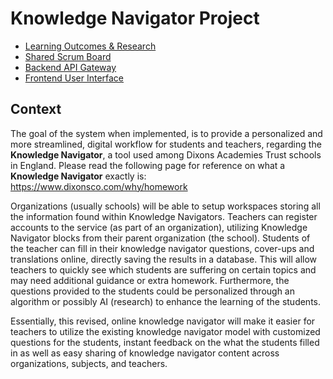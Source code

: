# Knowledge Navigator Project
- [Learning Outcomes & Research](https://knowledge-navigator.github.io/)
- [Shared Scrum Board](https://github.com/orgs/knowledge-navigator/projects/1)
- [Backend API Gateway](https://github.com/knowledge-navigator/web-server)
- [Frontend User Interface](https://github.com/knowledge-navigator/user-interface)

## Context
The goal of the system when implemented, is to provide a personalized and more streamlined, digital workflow for students and teachers, regarding the **Knowledge Navigator**, a tool used among Dixons Academies Trust schools in England. Please read the following page for reference on what a **Knowledge Navigator** exactly is: https://www.dixonsco.com/why/homework

Organizations (usually schools) will be able to setup workspaces storing all the information found within Knowledge Navigators. Teachers can register accounts to the service (as part of an organization), utilizing Knowledge Navigator blocks from their parent organization (the school). Students of the teacher can fill in their knowledge navigator questions, cover-ups and translations online, directly saving the results in a database. This will allow teachers to quickly see which students are suffering on certain topics and may need additional guidance or extra homework. Furthermore, the questions provided to the students could be personalized through an algorithm or possibly AI (research) to enhance the learning of the students.

Essentially, this revised, online knowledge navigator will make it easier for teachers to utilize the existing knowledge navigator model with customized questions for the students, instant feedback on the what the students filled in as well as easy sharing of knowledge navigator content across organizations, subjects, and teachers.
